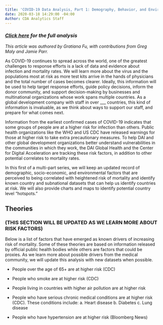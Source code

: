 ```yaml
---
title: 'COVID-19 Data Analysis, Part 1: Demography, Behavior, and Environment'
date: 2020-03-18 14:29:00 -04:00
Author: CDA Analytics Staff
---
```


### *[Click here](https://dai-ictgeo.github.io/covid_19_py/) for the full analysis*

*This article was authored by Gratiana Fu, with contributions from Greg Maly and Jamie Parr.*

As COVID-19 continues to spread across the world, one of the greatest challenges to response efforts is a lack of data and evidence about infection and mortality rates. We will learn more about the virus and the populations most at risk as more test kits arrive in the hands of physicians and the total number of cases becomes clearer. Ideally, this information will be used to help target response efforts, guide policy decisions, inform the donor community, and support decision-making by businesses and multinational organizations whose work spans multiple countries. As a global development company with staff in over ___ countries, this kind of information is invaluable, as we think about ways to support our staff, and prepare for what comes next.

Information from the earliest confirmed cases of COVID-19 indicates that some groups of people are at a higher risk for infection than others. Public health organizations like the WHO and US CDC have released warnings for those at higher risk to take extra precautionary measures. To help DAI and other global development organizations better understand vulnerabilities in the communities in which they work, the DAI Global Health and the Center for Digital Acceleration are tracking these risk factors, in addition to other potential correlates to mortality rates.

In this first of a multi-part series, we will keep an updated record of demographic, socio-economic, and environmental factors that are perceived to being correlated with heightened risk of mortality and identify known country and subnational datasets that can help us identify countries at risk. We will also provide charts and maps to identify potential country level “hotspots.”

## Theories

### (THIS SECTION WILL BE UPDATED AS WE LEARN MORE ABOUT RISK FACTORS)

Below is a list of factors that have emerged as known drivers of increasing risk of mortality. Some of these theories are based on information released by official public health bodies while others are factors that could be proxies. As we learn more about possible drivers from the medical community, we will update this analysis with new datasets when possible.

* People over the age of 65\+ are at higher risk (CDC)

* People who smoke are at higher risk (CDC)

* People living in countries with higher air pollution are at higher risk

* People who have serious chronic medical conditions are at higher risk (CDC). These conditions include: a. Heart disease b. Diabetes c. Lung disease

* People who have hypertension are at higher risk (Bloomberg News)